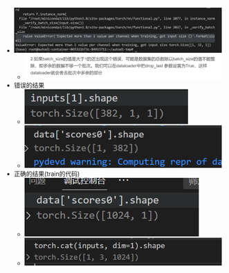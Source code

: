 - ![](attachments/Pasted%20image%2020230109210340.png)
	- ![](attachments/Pasted%20image%2020230109210402.png)
- 错误的结果
	- ![](attachments/Pasted%20image%2020230109224013.png)
	- ![](attachments/Pasted%20image%2020230109223954.png)
- 正确的结果(train的代码)
	- ![](attachments/Pasted%20image%2020230109224117.png)
	- ![](attachments/Pasted%20image%2020230109225734.png)